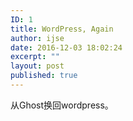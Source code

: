 ```yaml
---
ID: 1
title: WordPress, Again
author: ijse
date: 2016-12-03 18:02:24
excerpt: ""
layout: post
published: true
---
```

从Ghost换回wordpress。
